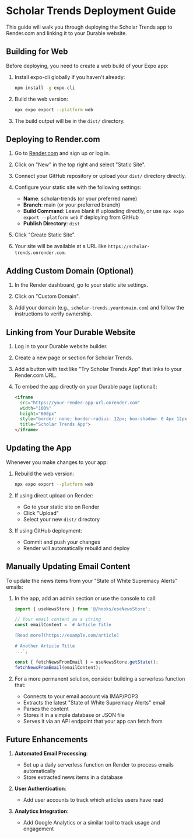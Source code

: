 # Scholar Trends Deployment Guide

This guide will walk you through deploying the Scholar Trends app to Render.com and linking it to your Durable website.

## Building for Web

Before deploying, you need to create a web build of your Expo app:

1. Install expo-cli globally if you haven't already:
   ```bash
   npm install -g expo-cli
   ```

2. Build the web version:
   ```bash
   npx expo export --platform web
   ```

3. The build output will be in the `dist/` directory.

## Deploying to Render.com

1. Go to [Render.com](https://render.com/) and sign up or log in.

2. Click on "New" in the top right and select "Static Site".

3. Connect your GitHub repository or upload your `dist/` directory directly.

4. Configure your static site with the following settings:
   - **Name**: scholar-trends (or your preferred name)
   - **Branch**: main (or your preferred branch)
   - **Build Command**: Leave blank if uploading directly, or use `npx expo export --platform web` if deploying from GitHub
   - **Publish Directory**: `dist`

5. Click "Create Static Site".

6. Your site will be available at a URL like `https://scholar-trends.onrender.com`.

## Adding Custom Domain (Optional)

1. In the Render dashboard, go to your static site settings.

2. Click on "Custom Domain".

3. Add your domain (e.g., `scholar-trends.yourdomain.com`) and follow the instructions to verify ownership.

## Linking from Your Durable Website

1. Log in to your Durable website builder.

2. Create a new page or section for Scholar Trends.

3. Add a button with text like "Try Scholar Trends App" that links to your Render.com URL.

4. To embed the app directly on your Durable page (optional):
   ```html
   <iframe 
     src="https://your-render-app-url.onrender.com" 
     width="100%" 
     height="600px" 
     style="border: none; border-radius: 12px; box-shadow: 0 4px 12px rgba(0,0,0,0.1);" 
     title="Scholar Trends App">
   </iframe>
   ```

## Updating the App

Whenever you make changes to your app:

1. Rebuild the web version:
   ```bash
   npx expo export --platform web
   ```

2. If using direct upload on Render:
   - Go to your static site on Render
   - Click "Upload"
   - Select your new `dist/` directory

3. If using GitHub deployment:
   - Commit and push your changes
   - Render will automatically rebuild and deploy

## Manually Updating Email Content

To update the news items from your "State of White Supremacy Alerts" emails:

1. In the app, add an admin section or use the console to call:
   ```javascript
   import { useNewsStore } from '@/hooks/useNewsStore';
   
   // Your email content as a string
   const emailContent = `# Article Title
   
   [Read more](https://example.com/article)
   
   # Another Article Title
   ...`;
   
   const { fetchNewsFromEmail } = useNewsStore.getState();
   fetchNewsFromEmail(emailContent);
   ```

2. For a more permanent solution, consider building a serverless function that:
   - Connects to your email account via IMAP/POP3
   - Extracts the latest "State of White Supremacy Alerts" email
   - Parses the content
   - Stores it in a simple database or JSON file
   - Serves it via an API endpoint that your app can fetch from

## Future Enhancements

1. **Automated Email Processing**:
   - Set up a daily serverless function on Render to process emails automatically
   - Store extracted news items in a database

2. **User Authentication**:
   - Add user accounts to track which articles users have read

3. **Analytics Integration**:
   - Add Google Analytics or a similar tool to track usage and engagement 